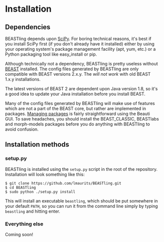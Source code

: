 # Installation

## Dependencies

BEASTling depends upon [SciPy](http://www.scipy.org/).  For boring technical reasons, it's best if you install SciPy first (if you don't already have it installed) either by using your operating system's package management facility (apt, yum, etc.) or a Python packaging tool like easy_install or pip.

Although technically not a dependency, BEASTling is pretty useless without [BEAST](http://beast2.org) installed.  The config files generated by BEASTling are only compatible with BEAST versions 2.x.y.  The *will not work* with old BEAST 1.x.y installations.

The latest versions of BEAST 2 are dependent upon Java version 1.8, so it's a good idea to update your Java installation before you install BEAST.

Many of the config files generated by BEASTling will make use of features which are not a part of the BEAST core, but rather are implemented in packages.  [Managing packages](http://beast2.org/managing-packages/) is fairly straightforward using the Beauti GUI.  To save headaches, you should install the BEAST_CLASSIC, BEASTlabs and morph-models packages before you do anything with BEASTling to avoid confusion.

## Installation methods

### setup.py

BEASTling is installed using the `setup.py` script in the root of the repository.
Installation will look something like this:

	$ git clone https://github.com/lmaurits/BEASTling.git
	$ cd BEASTling
	$ sudo python ./setup.py install

This will install an executable `beastling`, which should be put somewhere in your default `PATH`, so you can run it from the command line simply by typing `beastling` and hitting enter.

### Everything else

Coming soon!
